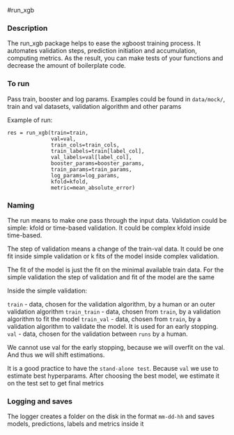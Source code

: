 #run_xgb

### Description

The run_xgb package helps to ease the xgboost training process. It automates validation steps, 
prediction initiation and accumulation, computing metrics. As the result, you can make
tests of your functions and decrease the amount of boilerplate code.

### To run

Pass train, booster and log params. Examples could be found in `data/mock/`, train and val
datasets, validation algorithm and other params

Example of run:

```
res = run_xgb(train=train,
              val=val,
              train_cols=train_cols,
              train_labels=train[label_col],
              val_labels=val[label_col],
              booster_params=booster_params,
              train_params=train_params,
              log_params=log_params,
              kfold=kfold,
              metric=mean_absolute_error)
```

### Naming

The run means to make one pass through the input data. Validation could be simple: 
kfold or time-based validation. It could be complex kfold inside time-based.

The step of validation means a change of the train-val data.
It could be one fit inside simple validation or k fits of the model inside complex validation.

The fit of the model is just the fit on the minimal available train data. For the simple 
validation the step of validation and fit of the model are the same

Inside the simple validation:

`train` - data, chosen for the validation algorithm, by a human or an outer validation algorithm
`train_train` - data, chosen from `train`, by a validation algorithm to fit the model 
`train_val` - data, chosen from `train`, by a validation algorithm to validate the model.
It is used for an early stopping.
`val` - data, chosen for the validation between `runs` by a human.

We cannot use val for the early stopping, because we will overfit on the val. And thus we will 
shift estimations.

It is a good practice to have the `stand-alone test`. Because `val` we use to estimate best 
hyperparams. 
After choosing the best model, we estimate it on the test set to get final metrics 

### Logging and saves

The logger creates a folder on the disk in the format `mm-dd-hh` and saves models, predictions,
labels and metrics inside it


